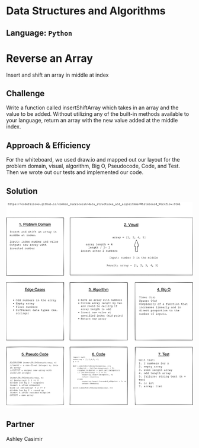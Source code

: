 # Data Structures and Algorithms

## Language: `Python`

# Reverse an Array
Insert and shift an array in middle at index

## Challenge
Write a function called insertShiftArray which takes in an array and the value to be added. Without utilizing any of the built-in methods available to your language, return an array with the new value added at the middle index.  

## Approach & Efficiency
For the whiteboard, we used draw.io and mapped out our layout for the problem domain, visual, algorithm, Big O, Pseudocode, Code, and Test. Then we wrote out our tests and implemented our code.  

## Solution
![Solution Image](assets/array_shift.png)    

## Partner
Ashley Casimir